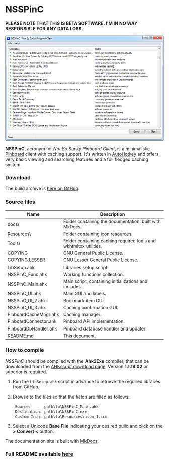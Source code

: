 # NSSPinC

**PLEASE NOTE THAT THIS IS BETA SOFTWARE. I'M IN NO WAY RESPONSIBLE FOR ANY DATA LOSS.**

<p align="center">
  <img src="docs/docs/img/img001.png" alt="NSSPinC"/>
</p>

**NSSPinC**, acronym for *Not So Sucky Pinboard Client*, is a minimalistic [Pinboard](http://pinboard.in) client with caching support. It's written in [AutoHotkey](http://ahkscript.org) and offers very basic viewing and searching features and a full fledged caching system.

### Download

The build archive is [here on GitHub](https://github.com/cyruz-git/NSSPinC/releases).

### Source files

Name | Description
-----|------------
docs\ | Folder containing the documentation, built with MkDocs.
Resources\ | Folder containing icon resources.
Tools\ | Folder containing caching required tools and wkhtmltox utilities.
COPYING | GNU General Public License.
COPYING.LESSER | GNU Lesser General Public License.
LibSetup.ahk | Libraries setup script.
NSSPinC_Func.ahk | Working functions collection.
NSSPinC_Main.ahk | Main script, containing initializations and includes.
NSSPinC_UI.ahk | Main GUI and labels.
NSSPinC_UI_2.ahk | Bookmark item GUI.
NSSPinC_UI_3.ahk | Caching confirmation GUI.
PinboardCacheMngr.ahk | Caching manager.
PinboardConnector.ahk | Pinboard API implementation.
PinboardDbHandler.ahk | Pinboard database handler and updater.
README.md | This document.

### How to compile

*NSSPinC* should be compiled with the **Ahk2Exe** compiler, that can be downloaded from the [AHKscript download page](http://ahkscript.org/download/). Version **1.1.19.02** or superior is required.

1. Run the `LibSetup.ahk` script in advance to retrieve the required libraries from GitHub.

2. Browse to the files so that the fields are filled as follows:

        Source:      path\to\NSSPinC_Main.ahk
        Destination: path\to\NSSPinC.exe
        Custom Icon: path\to\Resources\icon_1.ico

3. Select a Unicode **Base File** indicating your desired build and click on the **> Convert <** button.

The documentation site is built with [MkDocs](http://www.mkdocs.org/).

### Full README available [here](docs/docs/index.md)